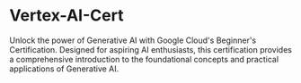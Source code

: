 # Vertex-AI-Cert
Unlock the power of Generative AI with Google Cloud's Beginner's Certification. Designed for aspiring AI enthusiasts, this certification provides a comprehensive introduction to the foundational concepts and practical applications of Generative AI.
